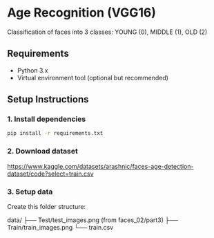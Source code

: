 # Age Recognition (VGG16)

Classification of faces into 3 classes: YOUNG (0), MIDDLE (1), OLD (2)

## Requirements

- Python 3.x
- Virtual environment tool (optional but recommended)

## Setup Instructions

### 1. Install dependencies

```bash
pip install -r requirements.txt
```

### 2. Download dataset

https://www.kaggle.com/datasets/arashnic/faces-age-detection-dataset/code?select=train.csv

### 3. Setup data

Create this folder structure:

data/
├── Test/test_images.png (from faces_02/part3)
├── Train/train_images.png
└── train.csv
